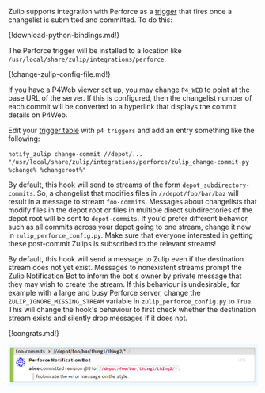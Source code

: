 Zulip supports integration with Perforce as a [trigger][1]
that fires once a changelist is submitted and committed.
To do this:

[1]: http://www.perforce.com/perforce/doc.current/manuals/p4sag/chapter.scripting.html

{!download-python-bindings.md!}

The Perforce trigger will be installed to a location like
`/usr/local/share/zulip/integrations/perforce`.

{!change-zulip-config-file.md!}

If you have a P4Web viewer set up, you may change `P4_WEB`
to point at the base URL of the server. If this is configured,
then the changelist number of each commit will be converted to
a hyperlink that displays the commit details on P4Web.

Edit your [trigger table][2] with `p4 triggers` and add an entry
something like the following:

    notify_zulip change-commit //depot/... "/usr/local/share/zulip/integrations/perforce/zulip_change-commit.py %change% %changeroot%"

[2]: http://www.perforce.com/perforce/doc.current/manuals/p4sag/chapter.scripting.html#d0e14583

By default, this hook will send to streams of the form
`depot_subdirectory-commits`. So, a changelist that modifies
files in `//depot/foo/bar/baz` will result in a message to
stream `foo-commits`. Messages about changelists that modify
files in the depot root or files in multiple direct subdirectories
of the depot root will be sent to `depot-commits`.
If you'd prefer different behavior, such as all commits across your
depot going to one stream, change it now in `zulip_perforce_config.py`.
Make sure that everyone interested in getting these post-commit Zulips
is subscribed to the relevant streams!

By default, this hook will send a message to Zulip even if the
destination stream does not yet exist. Messages to nonexistent
streams prompt the Zulip Notification Bot to inform the bot's
owner by private message that they may wish to create the stream.
If this behaviour is undesirable, for example with a large and busy
Perforce server, change the `ZULIP_IGNORE_MISSING_STREAM`
variable in `zulip_perforce_config.py` to `True`.
This will change the hook's behaviour to first check whether the
destination stream exists and silently drop messages if it does not.

{!congrats.md!}

![](/static/images/integrations/perforce/001.png)
